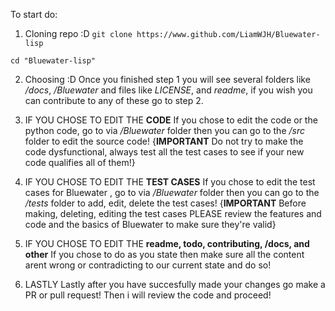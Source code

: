 To start do:

1. Cloning repo :D
```git clone https://www.github.com/LiamWJH/Bluewater-lisp```

```cd "Bluewater-lisp"```

2. Choosing :D
Once you finished step 1 you will see several folders like _/docs_, _/Bluewater_ and files like _LICENSE_, and _readme_, if you wish you can contribute to any of these go to step 2.

3. IF YOU CHOSE TO EDIT THE **CODE**
If you chose to edit the code or the python code, go to via _/Bluewater_ folder then you can go to the _/src_ folder to edit the source code!
{**IMPORTANT** Do not try to make the code dysfunctional, always test all the test cases to see if your new code qualifies all of them!}

4. IF YOU CHOSE TO EDIT THE **TEST CASES**
If you chose to edit the test cases for Bluewater , go to via _/Bluewater_ folder then you can go to the _/tests_ folder to add, edit, delete the test cases!
{**IMPORTANT**  Before making, deleting, editing the test cases PLEASE review the features and code and the basics of Bluewater to make sure they're valid}

5. IF YOU CHOSE TO EDIT THE **readme, todo, contributing, /docs, and other**
If you chose to do as you state then make sure all the content arent wrong or contradicting to our current state and do so!

6. LASTLY
Lastly after you have succesfully made your changes go make a PR or pull request! Then i will review the code and proceed!